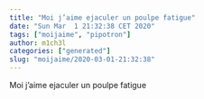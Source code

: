 ```yaml
---
title: "Moi j’aime ejaculer un poulpe fatigue"
date: "Sun Mar  1 21:32:38 CET 2020"
tags: ["moijaime", "pipotron"]
author: m1ch3l
categories: ["generated"]
slug: "moijaime/2020-03-01-21:32:38"
---
```


Moi j’aime ejaculer un poulpe fatigue
